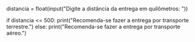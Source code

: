 distancia = float(input("Digite a distância da entrega em quilômetros: "))

if distancia <= 500:
    print("Recomenda-se fazer a entrega por transporte terrestre.")
else:
    print("Recomenda-se fazer a entrega por transporte aéreo.")